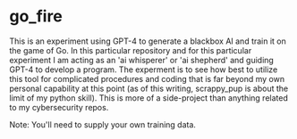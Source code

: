 # go_fire
This is an experiment using GPT-4 to generate a blackbox AI and train it on the game of Go.
In this particular repository and for this particular experiment I am acting as an 'ai whisperer' or 'ai shepherd' and guiding GPT-4 to develop a program. The experment is to see how best to utilize this tool for complicated procedures and coding that is far beyond my own personal capability at this point (as of this writing, scrappy_pup is about the limit of my python skill). This is more of a side-project than anything related to my cybersecurity repos.

Note: You'll need to supply your own training data.

